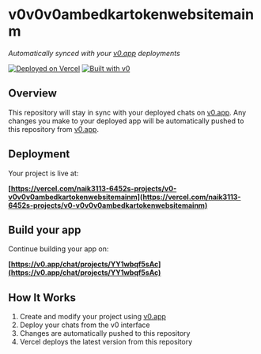 # v0v0v0ambedkartokenwebsitemainm

*Automatically synced with your [v0.app](https://v0.app) deployments*

[![Deployed on Vercel](https://img.shields.io/badge/Deployed%20on-Vercel-black?style=for-the-badge&logo=vercel)](https://vercel.com/naik3113-6452s-projects/v0-v0v0v0ambedkartokenwebsitemainm)
[![Built with v0](https://img.shields.io/badge/Built%20with-v0.app-black?style=for-the-badge)](https://v0.app/chat/projects/YY1wbqf5sAc)

## Overview

This repository will stay in sync with your deployed chats on [v0.app](https://v0.app).
Any changes you make to your deployed app will be automatically pushed to this repository from [v0.app](https://v0.app).

## Deployment

Your project is live at:

**[https://vercel.com/naik3113-6452s-projects/v0-v0v0v0ambedkartokenwebsitemainm](https://vercel.com/naik3113-6452s-projects/v0-v0v0v0ambedkartokenwebsitemainm)**

## Build your app

Continue building your app on:

**[https://v0.app/chat/projects/YY1wbqf5sAc](https://v0.app/chat/projects/YY1wbqf5sAc)**

## How It Works

1. Create and modify your project using [v0.app](https://v0.app)
2. Deploy your chats from the v0 interface
3. Changes are automatically pushed to this repository
4. Vercel deploys the latest version from this repository
